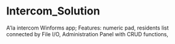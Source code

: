 # Intercom_Solution
A'la intercom Winforms app; Features: numeric pad, residents list connected by File I/O, Administration Panel with CRUD functions, 
